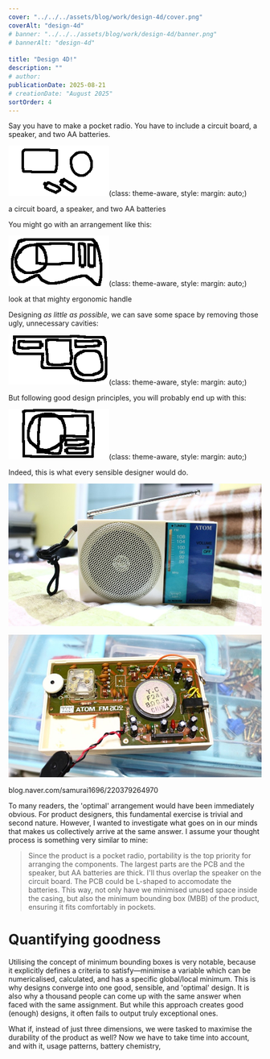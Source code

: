 ```yaml
---
cover: "../../../assets/blog/work/design-4d/cover.png"
coverAlt: "design-4d"
# banner: "../../../assets/blog/work/design-4d/banner.png"
# bannerAlt: "design-4d"

title: "Design 4D!"
description: ""
# author:
publicationDate: 2025-08-21
# creationDate: "August 2025"
sortOrder: 4
---
```


Say you have to make a pocket radio. You have to include a circuit board, a speaker, and two AA batteries.

![](../../../assets/blog/work/design-4d/parts.png)(class: theme-aware, style: margin: auto;)

<p class="small muted c">a circuit board, a speaker, and two AA batteries</p>

You might go with an arrangement like this:

![](../../../assets/blog/work/design-4d/bad1.png)(class: theme-aware, style: margin: auto;)

<p class="small muted c">look at that mighty ergonomic handle</p>

Designing *as little as possible*, we can save some space by removing those ugly, unnecessary cavities:

![](../../../assets/blog/work/design-4d/bad.png)(class: theme-aware, style: margin: auto;)

But following good design principles, you will probably end up with this: 

![](../../../assets/blog/work/design-4d/arrange.png)(class: theme-aware, style: margin: auto;)

Indeed, this is what every sensible designer would do.

![](../../../assets/blog/work/design-4d/atom.jpg)

![](../../../assets/blog/work/design-4d/atom2.jpg)

<p class="small muted c">blog.naver.com/samurai1696/220379264970</p>

To many readers, the 'optimal' arrangement would have been immediately obvious. For product designers, this fundamental exercise is trivial and second nature. However, I wanted to investigate what goes on in our minds that makes us collectively arrive at the same answer. I assume your thought process is something very similar to mine:

> Since the product is a pocket radio, portability is the top priority for arranging the components. The largest parts are the PCB and the speaker, but AA batteries are thick. I'll thus overlap the speaker on the circuit board. The PCB could be L-shaped to accomodate the batteries. This way, not only have we minimised unused space inside the casing, but also the minimum bounding box (MBB) of the product, ensuring it fits comfortably in pockets.

# Quantifying goodness

Utilising the concept of minimum bounding boxes is very notable, because it explicitly defines a criteria to satisfy—minimise a variable which can be numericalised, calculated, and has a specific global/local minimum. This is why designs converge into one good, sensible, and 'optimal' design. It is also why a thousand people can come up with the same answer when faced with the same assignment. But while this approach creates good (enough) designs, it often fails to output truly exceptional ones.

What if, instead of just three dimensions, we were tasked to maximise the durability of the product as well? Now we have to take time into account, and with it, usage patterns, battery chemistry, 